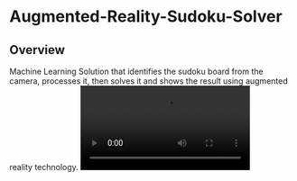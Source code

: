 # Augmented-Reality-Sudoku-Solver

## Overview
Machine Learning Solution that identifies the sudoku board from the camera, processes it, then solves it and shows the result using augmented reality technology.
![demo](demo.mp4)
